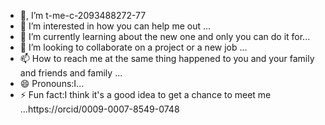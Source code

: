- 👋, I’m t-me-c-2093488272-77
- 👀 I’m interested in how you can help me out ...
- 🌱 I’m currently learning about the new one and only you can do it for...
- 💞️ I’m looking to collaborate on a project or a new job ...
- 📫 How to reach me at the same thing happened to you and your family and friends and family ...
- 😄 Pronouns:I...
- ⚡ Fun fact:I think it's a good idea to get a chance to meet me ...https://orcid/0009-0007-8549-0748
